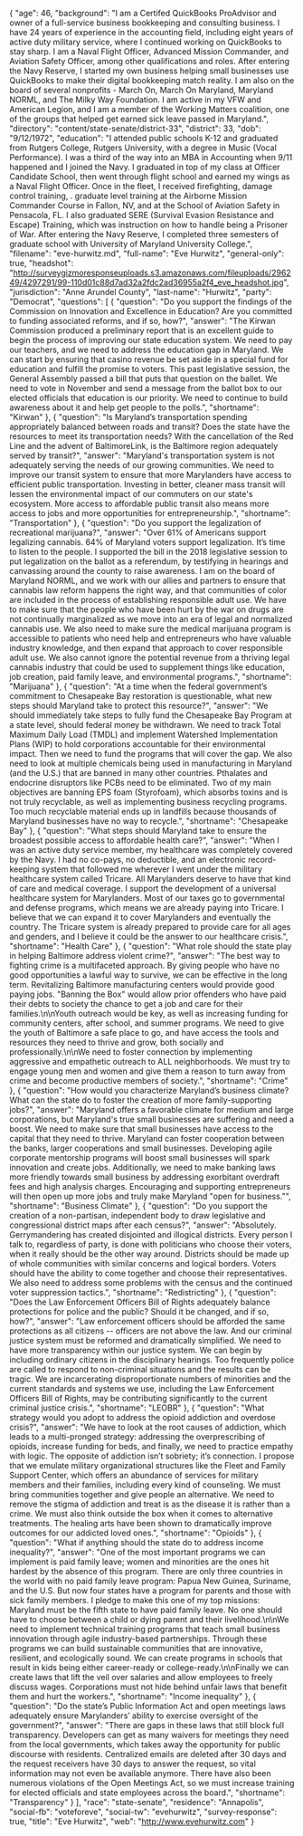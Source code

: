 {
  "age": 46,
  "background": "I am a Certifed QuickBooks ProAdvisor and owner of a full-service business bookkeeping and consulting business. I have 24 years of experience in the accounting field, including eight years of active duty military service, where I continued working on QuickBooks to stay sharp. I am a Naval Flight Officer, Advanced Mission Commander, and Aviation Safety Officer, among other qualifications and roles. After entering the Navy Reserve, I started my own business helping small businesses use QuickBooks to make their digital bookkeeping match reality. I am also on the board of several nonprofits - March On, March On Maryland, Maryland NORML, and The Milky Way Foundation. I am active in my VFW and American Legion, and I am a member of the Working Matters coalition, one of the groups that helped get earned sick leave passed in Maryland.",
  "directory": "content/state-senate/district-33",
  "district": 33,
  "dob": "9/12/1972",
  "education": "I attended public schools K-12 and graduated from Rutgers College, Rutgers University, with a degree in Music (Vocal Performance). I was a third of the way into an MBA in Accounting when 9/11 happened and I joined the Navy. I graduated in top of my class at Officer Candidate School, then went through flight school and earned my wings as a Naval Flight Officer. Once in the fleet, I received firefighting, damage control training, . graduate level training at the Airborne Mission Commander Course in Fallon, NV, and at the School of Aviation Safety in Pensacola, FL. I also graduated SERE (Survival Evasion Resistance and Escape) Training, which was instruction on how to handle being a Prisoner of War. After entering the Navy Reserve, I completed three semesters of graduate school with University of Maryland University College.",
  "filename": "eve-hurwitz.md",
  "full-name": "Eve Hurwitz",
  "general-only": true,
  "headshot": "http://surveygizmoresponseuploads.s3.amazonaws.com/fileuploads/296249/4297291/99-110d01c88d7ad32a2fdc2ad36955a2f4_eve_headshot.jpg",
  "jurisdiction": "Anne Arundel County",
  "last-name": "Hurwitz",
  "party": "Democrat",
  "questions": [
    {
      "question": "Do you support the findings of the Commission on Innovation and Excellence in Education? Are you committed to funding associated reforms, and if so, how?",
      "answer": "The Kirwan Commission produced a preliminary report that is an excellent guide to begin the process of improving our state education system. We need to pay our teachers, and we need to address the education gap in Maryland. We can start by ensuring that casino revenue be set aside in a special fund for education and fulfill the promise to voters.  This past legislative session, the General Assembly passed a bill that puts that question on the ballet. We need to vote in November and send a message from the ballot box to our elected officials that education is our priority.  We need to continue to build awareness about it and help get people to the polls.",
      "shortname": "Kirwan"
    },
    {
      "question": "Is Maryland’s transportation spending appropriately balanced between roads and transit? Does the state have the resources to meet its transportation needs? With the cancellation of the Red Line and the advent of BaltimoreLink, is the Baltimore region adequately served by transit?",
      "answer": "Maryland's transportation system is not adequately serving the needs of our growing communities. We need to improve our transit system to ensure that more Marylanders have access to efficient public transportation. Investing in better, cleaner mass transit will lessen the environmental impact of our commuters on our state's ecosystem. More access to affordable public transit also means more access to jobs and more opportunities for entrepreneurship.",
      "shortname": "Transportation"
    },
    {
      "question": "Do you support the legalization of recreational marijuana?",
      "answer": "Over 61% of Americans support legalizing cannabis. 64% of Maryland voters support legalization. It’s time to listen to the people. I supported the bill in the 2018 legislative session to put legalization on the ballot as a referendum, by testifying in hearings and canvassing around the county to raise awareness. I am on the board of Maryland NORML, and we work with our allies and partners to ensure that cannabis law reform happens the right way, and that communities of color are included in the process of establishing responsible adult use. We have to make sure that the people who have been hurt by the war on drugs are not continually marginalized as we move into an era of legal and normalized cannabis use. We also need to make sure the medical marijuana program is accessible to patients who need help and entrepreneurs who have valuable industry knowledge, and then expand that approach to cover responsible adult use. We also cannot ignore the potential revenue from a thriving legal cannabis industry that could be used to supplement things like education, job creation, paid family leave, and environmental programs.",
      "shortname": "Marijuana"
    },
    {
      "question": "At a time when the federal government’s commitment to Chesapeake Bay restoration is questionable, what new steps should Maryland take to protect this resource?",
      "answer": "We should immediately take steps to fully fund the Chesapeake Bay Program at a state level, should federal money be withdrawn. We need to track Total Maximum Daily Load (TMDL) and implement Watershed Implementation Plans (WIP) to hold corporations accountable for their environmental impact. Then we need to fund the programs that will cover the gap. We also need to look at multiple chemicals being used in manufacturing in Maryland (and the U.S.) that are banned in many other countries. Pthalates and endocrine disruptors like PCBs need to be eliminated. Two of my main objectives are banning EPS foam (Styrofoam), which absorbs toxins and is not truly recyclable, as well as implementing business recycling programs. Too much recyclable material ends up in landfills because thousands of Maryland businesses have no way to recycle.",
      "shortname": "Chesapeake Bay"
    },
    {
      "question": "What steps should Maryland take to ensure the broadest possible access to affordable health care?",
      "answer": "When I was an active duty service member, my healthcare was completely covered by the Navy. I had no co-pays, no deductible, and an electronic record-keeping system that followed me wherever I went under the military healthcare system called Tricare. All Marylanders deserve to have that kind of care and medical coverage. I support the development of a universal healthcare system for Marylanders. Most of our taxes go to governmental and defense programs, which means we are already paying into Tricare. I believe that we can expand it to cover Marylanders and eventually the country. The Tricare system is already prepared to provide care for all ages and genders, and I believe it could be the answer to our healthcare crisis.",
      "shortname": "Health Care"
    },
    {
      "question": "What role should the state play in helping Baltimore address violent crime?",
      "answer": "The best way to fighting crime is a multifaceted approach.  By giving people who have no good opportunities a lawful way to survive, we can be effective in the long term.  Revitalizing Baltimore manufacturing centers would provide good paying jobs. \"Banning the Box\" would allow prior offenders who have paid their debts to society  the chance to get a job and care for their families.\n\nYouth outreach would be key, as well as increasing funding for community centers, after school, and summer programs. We need to give the youth of Baltimore a safe place to go, and have access the tools and resources they need to thrive and grow, both socially and professionally.\n\nWe need to foster connection by implementing aggressive and empathetic outreach to ALL neighborhoods. We must try to engage young men and women and give them a reason to turn away from crime and become productive members of society.",
      "shortname": "Crime"
    },
    {
      "question": "How would you characterize Maryland’s business climate? What can the state do to foster the creation of more family-supporting jobs?",
      "answer": "Maryland offers a favorable climate for medium and large corporations, but Maryland's true small businesses are suffering and need a boost. We need to make sure that small businesses have access to the capital that they need to thrive. Maryland can foster cooperation between the banks, larger cooperations and small businesses. Developing agile corporate mentorship programs will boost small businesses will spark innovation and create jobs. Additionally, we need to make banking laws more friendly towards small business by addressing exorbitant overdraft fees and high analysis charges. Encouraging and supporting entrepreneurs will then open up more jobs and truly make Maryland \"open for business.\"",
      "shortname": "Business Climate"
    },
    {
      "question": "Do you support the creation of a non-partisan, independent body to draw legislative and congressional district maps after each census?",
      "answer": "Absolutely. Gerrymandering has created disjointed and illogical districts. Every person I talk to, regardless of party, is done with politicians who choose their voters, when it really should be the other way around. Districts should be made up of whole communities with similar concerns and logical borders. Voters should have the ability to come together and choose their representatives. We also need to address some problems with the census and the continued voter suppression tactics.",
      "shortname": "Redistricting"
    },
    {
      "question": "Does the Law Enforcement Officers Bill of Rights adequately balance protections for police and the public? Should it be changed, and if so, how?",
      "answer": "Law enforcement officers should be afforded the same protections as all citizens -- officers are not above the law. And our criminal justice system must be reformed and dramatically simplified. We need to have more transparency within our justice system. We can begin by including ordinary citizens in the disciplinary hearings. Too frequently police are called to respond to non-criminal situations and the results can be tragic. We are incarcerating disproportionate numbers of minorities and the current standards and systems we use, including the Law Enforcement Officers Bill of Rights, may be contributing significantly to the current criminal justice crisis.",
      "shortname": "LEOBR"
    },
    {
      "question": "What strategy would you adopt to address the opioid addiction and overdose crisis?",
      "answer": "We have to look at the root causes of addiction, which leads to a multi-pronged strategy: addressing the overprescribing of opioids, increase funding for beds, and finally, we need to practice empathy with logic. The opposite of addiction isn’t sobriety; it’s connection. I propose that we emulate military organizational structures like the Fleet and Family Support Center, which offers an abundance of services for military members and their families, including every kind of counseling. We must bring communities together and give people an alternative. We need to remove the stigma of addiction and treat is as the disease it is rather than a crime. We must also think outside the box when it comes to alternative treatments. The healing arts have been shown to dramatically improve outcomes for our addicted loved ones.",
      "shortname": "Opioids"
    },
    {
      "question": "What if anything should the state do to address income inequality?",
      "answer": "One of the most important programs we can implement is paid family leave; women and minorities are the ones hit hardest by the absence of this program. There are only three countries in the world with no paid family leave program: Papua New Guinea, Suriname, and the U.S. But now four states have a program for parents and those with sick family members. I pledge to make this one of my top missions: Maryland must be the fifth state to have paid family leave. No one should have to choose between a child or dying parent and their livelihood.\n\nWe need to implement technical training programs that teach small business innovation through agile industry-based partnerships. Through these programs we can build sustainable communities that are innovative, resilient, and ecologically sound. We can create programs in schools that result in kids being either career-ready or college-ready.\n\nFinally we can create laws that lift the veil over salaries and allow employees to freely discuss wages. Corporations must not hide behind unfair laws that benefit them and hurt the workers.",
      "shortname": "Income inequality"
    },
    {
      "question": "Do the state’s Public Information Act and open meetings laws adequately ensure Marylanders’ ability to exercise oversight of the government?",
      "answer": "There are gaps in these laws that still block full transparency. Developers can get as many waivers for meetings they need from the local governments, which takes away the opportunity for public discourse with residents. Centralized emails are deleted after 30 days and the request receivers have 30 days to answer the request, so vital information may not even be available anymore. There have also been numerous violations of the Open Meetings Act, so we must increase training for elected officials and state employees across the board.",
      "shortname": "Transparency"
    }
  ],
  "race": "state-senate",
  "residence": "Annapolis",
  "social-fb": "voteforeve",
  "social-tw": "evehurwitz",
  "survey-response": true,
  "title": "Eve Hurwitz",
  "web": "http://www.evehurwitz.com"
}
